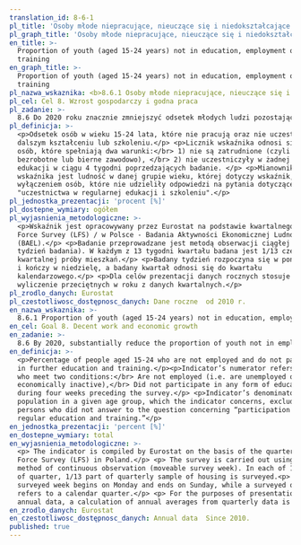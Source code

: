 ```yaml
---
translation_id: 8-6-1
pl_title: 'Osoby młode niepracujące, nieuczące się i niedokształcające się'
pl_graph_title: 'Osoby młode niepracujące, nieuczące się i niedokształcające się'
en_title: >-
  Proportion of youth (aged 15-24 years) not in education, employment or
  training
en_graph_title: >-
  Proportion of youth (aged 15-24 years) not in education, employment or
  training
pl_nazwa_wskaznika: <b>8.6.1 Osoby młode niepracujące, nieuczące się i niedokształcające się</b>
pl_cel: Cel 8. Wzrost gospodarczy i godna praca
pl_zadanie: >-
  8.6 Do 2020 roku znacznie zmniejszyć odsetek młodych ludzi pozostających bez pracy bądź nie uczestniczących w edukacji i szkoleniach
pl_definicja: >-
  <p>Odsetek osób w wieku 15-24 lata, które nie pracują oraz nie uczestniczą w
  dalszym kształceniu lub szkoleniu.</p> <p>Licznik wskaźnika odnosi się do
  osób, które spełniają dwa warunki:</br> 1) nie są zatrudnione (czyli są
  bezrobotne lub bierne zawodowo), </br> 2) nie uczestniczyły w żadnej formie
  edukacji w ciągu 4 tygodni poprzedzających badanie. </p> <p>Mianownikiem
  wskaźnika jest ludność w danej grupie wieku, której dotyczy wskaźnik, z
  wyłączeniem osób, które nie udzieliły odpowiedzi na pytania dotyczące
  "uczestnictwa w regularnej edukacji i szkoleniu".</p>
pl_jednostka_prezentacji: 'procent [%]'
pl_dostepne_wymiary: ogółem
pl_wyjasnienia_metodologiczne: >-
  <p>Wskaźnik jest opracowywany przez Eurostat na podstawie kwartalnego Labour
  Force Survey (LFS) / w Polsce - Badania Aktywności Ekonomicznej Ludności
  (BAEL).</p> <p>Badanie przeprowadzane jest metodą obserwacji ciągłej (ruchomy
  tydzień badania). W każdym z 13 tygodni kwartału badana jest 1/13 część
  kwartalnej próby mieszkań.</p> <p>Badany tydzień rozpoczyna się w poniedziałek
  i kończy w niedzielę, a badany kwartał odnosi się do kwartału
  kalendarzowego.</p> <p>Dla celów prezentacji danych rocznych stosuje się
  wyliczenie przeciętnych w roku z danych kwartalnych.</p>
pl_zrodlo_danych: Eurostat
pl_czestotliwosc_dostępnosc_danych: Dane roczne  od 2010 r.
en_nazwa_wskaznika: >-
  8.6.1 Proportion of youth (aged 15-24 years) not in education, employment or training
en_cel: Goal 8. Decent work and economic growth
en_zadanie: >-
  8.6 By 2020, substantially reduce the proportion of youth not in employment, education or training
en_definicja: >-
  <p>Percentage of people aged 15-24 who are not employed and do not participate
  in further education and training.</p><p>Indicator’s numerator refers to those
  who meet two conditions:</br> Are not employed (i.e. are unemployed or
  economically inactive),</br> Did not participate in any form of education
  during four weeks preceding the survey.</p> <p>Indicator’s denominator is a
  population in a given age group, which the indicator concerns, excluding
  persons who did not answer to the question concerning “participation in
  regular education and training.”</p>
en_jednostka_prezentacji: 'percent [%]'
en_dostepne_wymiary: total
en_wyjasnienia_metodologiczne: >-
  <p> The indicator is compiled by Eurostat on the basis of the quarterly Labour
  Force Survey (LFS) in Poland.</p> <p> The survey is carried out using the
  method of continuous observation (moveable survey week). In each of 13 weeks
  of quarter, 1/13 part of quarterly sample of housing is surveyed.<p> </p> A
  surveyed week begins on Monday and ends on Sunday, while a surveyed quarter
  refers to a calendar quarter.</p> <p> For the purposes of presentation of
  annual data, a calculation of annual averages from quarterly data is used.</p>
en_zrodlo_danych: Eurostat
en_czestotliwosc_dostępnosc_danych: Annual data  Since 2010.
published: true
---
```

